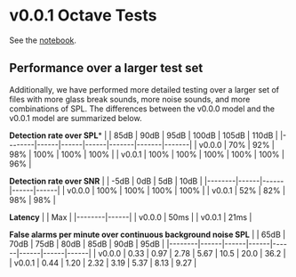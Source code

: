 # v0.0.1 Octave Tests

See the [notebook](gb_sim_v0.0.1.octave.ipynb).


## Performance over a larger test set

Additionally, we have performed more detailed testing over a larger set of files with more glass break sounds, 
more noise sounds, and more combinations of SPL. The differences between the v0.0.0 model and the v0.0.1 model
are summarized below.

**Detection rate over SPL***
|        | 85dB | 90dB | 95dB | 100dB | 105dB | 110dB |
|--------|------|------|------|-------|-------|-------|
| v0.0.0 |  70% |  92% |  98% |  100% |  100% |  100% |
| v0.0.1 | 100% | 100% | 100% |  100% |  100% |   96% |

**Detection rate over SNR**
|        | -5dB |  0dB |  5dB | 10dB |
|--------|------|------|------|------|
| v0.0.0 | 100% | 100% | 100% | 100% |
| v0.0.1 |  52% |  82% |  98% |  98% |

**Latency**
|        | Max  |
|--------|------|
| v0.0.0 | 50ms |
| v0.0.1 | 21ms |

**False alarms per minute over continuous background noise SPL**
|        | 65dB | 70dB | 75dB | 80dB | 85dB | 90dB | 95dB |
|--------|------|------|------|------|------|------|------|
| v0.0.0 | 0.33 | 0.97 | 2.78 | 5.67 | 10.5 | 20.0 | 36.2 |
| v0.0.1 | 0.44 | 1.20 | 2.32 | 3.19 | 5.37 | 8.13 | 9.27 |
